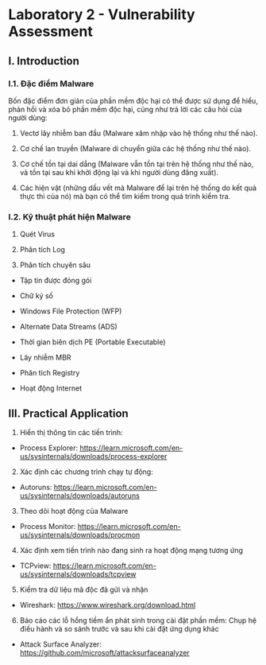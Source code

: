 # Laboratory 2 - Vulnerability Assessment
## I. Introduction
### I.1. Đặc điểm Malware
Bốn đặc điểm đơn giản của phần mềm độc hại có thể được sử dụng để
hiểu, phản hồi và xóa bỏ phần mềm độc hại, cũng như trả lời các câu hỏi
của người dùng:

1. Vectơ lây nhiễm ban đầu (Malware xâm nhập vào hệ thống như thế nào).
   
2. Cơ chế lan truyền (Malware di chuyển giữa các hệ thống như thế nào).
   
3. Cơ chế tồn tại dai dẳng (Malware vẫn tồn tại trên hệ thống như thế nào,
và tồn tại sau khi khởi động lại và khi người dùng đăng xuất).

4. Các hiện vật (những dấu vết mà Malware để lại trên hệ thống do kết quả
thực thi của nó) mà bạn có thể tìm kiếm trong quá trình kiểm tra.

### I.2. Kỹ thuật phát hiện Malware 
1. Quét Virus

2. Phân tích Log

3. Phân tích chuyên sâu

- Tập tin được đóng gói

- Chữ ký số

- Windows File Protection (WFP)

- Alternate Data Streams (ADS)

- Thời gian biên dịch PE (Portable Executable)

- Lây nhiễm MBR

- Phân tích Registry

- Hoạt động Internet

## III. Practical Application

1. Hiển thị thông tin các tiến trình:
   
- Process Explorer: https://learn.microsoft.com/en-us/sysinternals/downloads/process-explorer

2. Xác định các chương trình chạy tự động:

- Autoruns: https://learn.microsoft.com/en-us/sysinternals/downloads/autoruns

3. Theo dõi hoạt động của Malware

- Process Monitor: https://learn.microsoft.com/en-us/sysinternals/downloads/procmon

4. Xác định xem tiến trình nào đang sinh ra hoạt động mạng tương ứng

- TCPview: https://learn.microsoft.com/en-us/sysinternals/downloads/tcpview

5. Kiểm tra dữ liệu mã độc đã gửi và nhận

- Wireshark: https://www.wireshark.org/download.html

6. Báo cáo các lỗ hổng tiềm ẩn phát sinh trong cài đặt phần mềm: Chụp hệ điều hành và so sánh trước và sau khi cài đặt ứng dụng khác
   
- Attack Surface Analyzer: https://github.com/microsoft/attacksurfaceanalyzer
